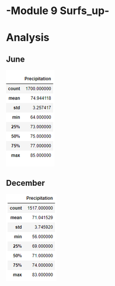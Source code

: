 # -Module 9 Surfs_up-

# Analysis

## June
![June](https://github.com/lrovira/surfs_up/blob/master/June.PNG)

## December
![December](https://github.com/lrovira/surfs_up/blob/master/December.PNG)
